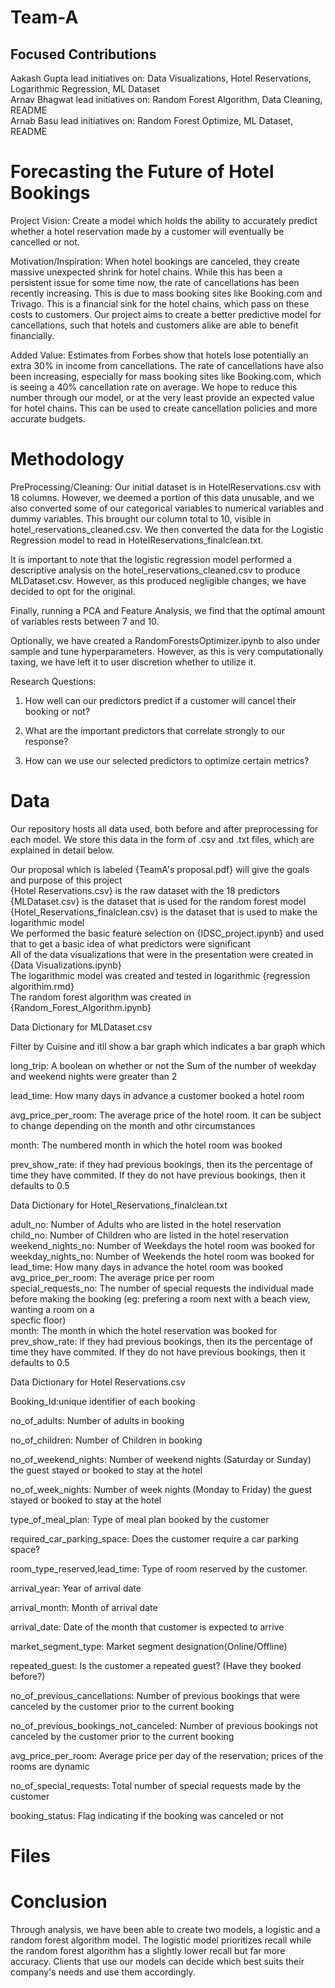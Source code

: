 # Team-A

## Focused Contributions
Aakash Gupta lead initiatives on: Data Visualizations, Hotel Reservations, Logarithmic Regression, ML Dataset<br> 
Arnav Bhagwat lead initiatives on: Random Forest Algorithm, Data Cleaning, README<br>
Arnab Basu lead initiatives on: Random Forest Optimize, ML Dataset, README<br>


# Forecasting the Future of Hotel Bookings
Project Vision: 
Create a model which holds the ability to accurately predict whether a hotel reservation made by a customer will eventually be cancelled or not.

Motivation/Inspiration: 
When hotel bookings are canceled, they create massive unexpected shrink for hotel chains. While this has been a persistent issue for some time now, the rate of cancellations has been recently increasing. This is due to mass booking sites like Booking.com and Trivago. This is a financial sink for the hotel chains, which pass on these costs to customers. Our project aims to create a better predictive model for cancellations, such that hotels and customers alike are able to benefit financially. 

Added Value: 
Estimates from Forbes show that hotels lose potentially an extra 30% in income from cancellations. The rate of cancellations have also been increasing, especially for mass booking sites like Booking.com, which is seeing a 40% cancellation rate on average. We hope to reduce this number through our model, or at the very least provide an expected value for hotel chains. This can be used to create cancellation policies and more accurate budgets.


# Methodology

PreProcessing/Cleaning: 
Our initial dataset is in HotelReservations.csv with 18 columns. However, we deemed a portion of this data unusable, and we also converted some of our categorical variables to numerical variables and dummy variables. This brought our column total to 10, visible in hotel_reservations_cleaned.csv. We then converted the data for the Logistic Regression model to read in HotelReservations_finalclean.txt.

It is important to note that the logistic regression model performed a descriptive analysis on the hotel_reservations_cleaned.csv to produce MLDataset.csv. However, as this produced negligible changes, we have decided to opt for the original.

Finally, running a PCA and Feature Analysis, we find that the optimal amount of variables rests between 7 and 10.

Optionally, we have created a RandomForestsOptimizer.ipynb to also under sample and tune hyperparameters. However, as this is very computationally taxing, we have left it to user discretion whether to utilize it.

Research Questions:

1. How well can our predictors predict if a customer will cancel their booking or not? 

2. What are the important predictors that correlate strongly to our response? 

3. How can we use our selected predictors to optimize certain metrics?


# Data
Our repository hosts all data used, both before and after preprocessing for each model. We store this data in the form of .csv and .txt files, which are explained in detail below.

Our proposal which is labeled {TeamA's proposal.pdf} will give the goals and purpose of this project <br>
{Hotel Reservations.csv} is the raw dataset with the 18 predictors <br>
{MLDataset.csv} is the dataset that is used for the random forest model <br>
{Hotel_Reservations_finalclean.csv} is the dataset that is used to make the logarithmic model <br>
We performed the basic feature selection on {IDSC_project.ipynb} and used that to get a basic idea of what predictors were significant <br>
All of the data visualizations that were in the presentation were created in {Data Visualizations.ipynb} <br>
The logarithmic model was created and tested in logarithmic {regression algorithim.rmd} <br>
The random forest algorithm was created in {Random_Forest_Algorithm.ipynb} <br>

Data Dictionary for MLDataset.csv <br>

Filter by Cuisine and itll show a bar graph which indicates a bar graph which <br>

long_trip: A boolean on whether or not the Sum of the number of weekday and weekend nights were greater than 2 <br>

lead_time: How many days in advance a customer booked a hotel room <br>

avg_price_per_room: The average price of the hotel room. It can be subject to change depending on the month and othr circumstances <br>

month: The numbered month in which the hotel room was booked <br>

prev_show_rate: if they had previous bookings, then its the percentage of time they have commited. If they do not have previous bookings, then it defaults to 0.5 <br>

Data Dictionary for Hotel_Reservations_finalclean.txt

adult_no: Number of Adults who are listed in the hotel reservation <br>
child_no: Number of Children who are listed in the hotel reservation <br>
weekend_nights_no: Number of Weekdays the hotel room was booked for <br>
weekday_nights_no: Number of Weekends the hotel room was booked for <br>
lead_time: How many days in advance the hotel room was booked <br>
avg_price_per_room: The average price per room <br>
special_requests_no: The number of special requests the individual made before making the booking (eg: prefering a room next with a beach view, wanting a room on a <br> specfic floor) <br>
month: The month in which the hotel reservation was booked for <br>
prev_show_rate: if they had previous bookings, then its the percentage of time they have commited. If they do not have previous bookings, then it defaults to 0.5 <br>



Data Dictionary for Hotel Reservations.csv

Booking_Id:unique identifier of each booking

no_of_adults: Number of adults in booking

no_of_children: Number of Children in booking

no_of_weekend_nights: Number of weekend nights (Saturday or Sunday) the guest stayed or booked to stay at the hotel

no_of_week_nights: Number of week nights (Monday to Friday) the guest stayed or booked to stay at the hotel

type_of_meal_plan: Type of meal plan booked by the customer

required_car_parking_space: Does the customer require a car parking space?

room_type_reserved,lead_time: Type of room reserved by the customer.

arrival_year: Year of arrival date

arrival_month: Month of arrival date

arrival_date: Date of the month that customer is expected to arrive

market_segment_type: Market segment designation(Online/Offline)

repeated_guest: Is the customer a repeated guest? (Have they booked before?)

no_of_previous_cancellations: Number of previous bookings that were canceled by the customer prior to the current booking

no_of_previous_bookings_not_canceled: Number of previous bookings not canceled by the customer prior to the current booking

avg_price_per_room: Average price per day of the reservation; prices of the rooms are dynamic

no_of_special_requests: Total number of special requests made by the customer

booking_status: Flag indicating if the booking was canceled or not


# Files



# Conclusion

Through analysis, we have been able to create two models, a logistic and a random forest algorithm model. The logistic model prioritizes recall while the random forest algorithm has a slightly lower recall but far more accuracy. Clients that use our models can decide which best suits their company's needs and use them accordingly.
